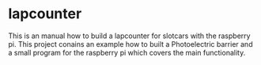 # lapcounter
This is an manual how to build a lapcounter for slotcars with the raspberry pi.
This project conains an example how to built a Photoelectric barrier and a small program for the raspberry pi which covers the main functionality.
